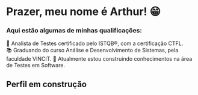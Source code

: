 <h1>Prazer, meu nome é Arthur! 😁</h1> 

<h3>Aqui estão algumas de minhas qualificações:</h3>
🐞 Analista de Testes certificado pelo ISTQB®, com a certificação CTFL.<br>
📚 Graduando do curso Análise e Desenvolvimento de Sistemas, pela faculdade VINCIT.
🧱 Atualmente estou construindo conhecimentos na área de Testes em Software.

<h2>Perfil em construção</h2>
<!--
**arthuralvesQA/arthuralvesQA** is a ✨ _special_ ✨ repository because its `README.md` (this file) appears on your GitHub profile.

Here are some ideas to get you started:

- 🔭 I’m currently working on ...
- 🌱 I’m currently learning ...
- 👯 I’m looking to collaborate on ...
- 🤔 I’m looking for help with ...
- 💬 Ask me about ...
- 📫 How to reach me: ...
- 😄 Pronouns: ...
- ⚡ Fun fact: ...
-->
